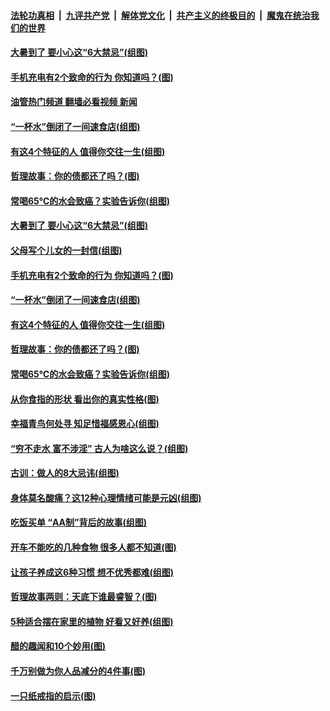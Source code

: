 ####  [法轮功真相](../../../../basic/blob/master/README.md?t=07221202) &nbsp;|&nbsp; [九评共产党](../../../../9ping.md/blob/master/README.md?t=07221202) &nbsp;|&nbsp; [解体党文化](../../../../jtdwh.md/blob/master/README.md?t=07221202)  &nbsp;|&nbsp; [共产主义的终极目的](../../../../gczydzjmd.md/blob/master/README.md?t=07221202) &nbsp;|&nbsp; [魔鬼在统治我们的世界](../../../../mgztzwmdsj.md/blob/master/README.md?t=07221202) 

#### [大暑到了 要小心这“6大禁忌”(组图)](../pages/p8/1012218.md?t=07221202) 

#### [手机充电有2个致命的行为 你知道吗？(图)](../pages/p8/1012222.md?t=07221202) 

#### [油管热门频道 翻墙必看视频 新闻](http://45.76.130.85:81/youtube.html?07221202)

#### [“一杯水”倒闭了一间速食店(组图)](../pages/p8/1012174.md?t=07221202) 

#### [有这4个特征的人 值得你交往一生(组图)](../pages/p8/1010843.md?t=07221202) 

#### [哲理故事：你的债都还了吗？(图)](../pages/p8/1012191.md?t=07221202) 

#### [常喝65℃的水会致癌？实验告诉你(组图)](../pages/p8/1010932.md?t=07221202) 

#### [大暑到了 要小心这“6大禁忌”(组图)](../pages/p8/1012218.md?t=07221202) 

#### [父母写个儿女的一封信(组图)](../pages/p8/1012216.md?t=07221202) 

#### [手机充电有2个致命的行为 你知道吗？(图)](../pages/p8/1012222.md?t=07221202) 

#### [“一杯水”倒闭了一间速食店(组图)](../pages/p8/1012174.md?t=07221202) 

#### [有这4个特征的人 值得你交往一生(组图)](../pages/p8/1010843.md?t=07221202) 

#### [哲理故事：你的债都还了吗？(图)](../pages/p8/1012191.md?t=07221202) 

#### [常喝65℃的水会致癌？实验告诉你(组图)](../pages/p8/1010932.md?t=07221202) 

#### [从你食指的形状 看出你的真实性格(图)](../pages/p8/1012186.md?t=07221202) 

#### [幸福青鸟何处寻 知足惜福感恩心(组图)](../pages/p8/1010222.md?t=07221202) 

#### [“穷不走水 富不涉淫” 古人为啥这么说？(组图)](../pages/p8/1010357.md?t=07221202) 

#### [古训：做人的8大忌讳(组图)](../pages/p8/1012032.md?t=07221202) 

#### [身体莫名酸痛？这12种心理情绪可能是元凶(组图)](../pages/p8/1012068.md?t=07221202) 

#### [吃饭买单 “AA制”背后的故事(组图)](../pages/p8/1012034.md?t=07221202) 

#### [开车不能吃的几种食物 很多人都不知道(图)](../pages/p8/1012013.md?t=07221202) 

#### [让孩子养成这6种习惯 想不优秀都难(组图)](../pages/p8/1011969.md?t=07221202) 

#### [哲理故事两则：天底下谁最睿智？(图)](../pages/p8/1011776.md?t=07221202) 

#### [5种适合摆在家里的植物 好看又好养(组图)](../pages/p8/1011526.md?t=07221202) 

#### [醋的趣闻和10个妙用(图)](../pages/p8/1011057.md?t=07221202) 

#### [千万别做为你人品减分的4件事(图)](../pages/p8/1011767.md?t=07221202) 

#### [一只纸戒指的启示(图)](../pages/p8/1011579.md?t=07221202) 

<img src='http://gfw-breaker.win/goodnews/indexes/p8.md' width='0px' height='0px'/>
